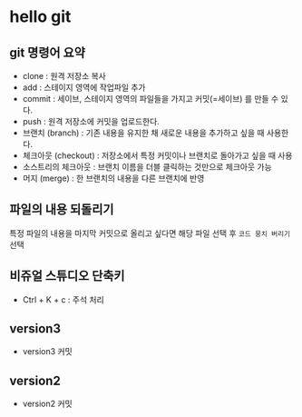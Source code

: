 # hello git
## git 명령어 요약

- clone : 원격 저장소 복사
- add : 스테이지 영역에 작업파일 추가
- commit : 세이브, 스테이지 영역의 파일들을 가지고 커밋(=세이브) 를 만들 수 있다.
- push : 원격 저장소에 커밋을 업로드한다.
- 브랜치 (branch) : 기존 내용을 유지한 채 새로운 내용을 추가하고 싶을 때 사용한다.
- 체크아웃 (checkout) : 저장소에서 특정 커밋이나 브랜치로 돌아가고 싶을 때 사용
- 소스트리의 체크아웃 : 브랜치 이름을 더블 클릭하는 것만으로 체크아웃 가능
- 머지 (merge) : 한 브랜치의 내용을 다른 브랜치에 반영

## 파일의 내용 되돌리기

특정 파일의 내용을 마지막 커밋으로 올리고 싶다면 해당 파일 선택 후 `코드 뭉치 버리기` 선택

## 비쥬얼 스튜디오 단축키

- Ctrl + K + c : 주석 처리
## version3
- version3 커밋

## version2
- version2 커밋

